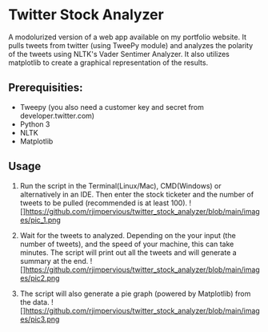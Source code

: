 # Twitter Stock Analyzer
A modolurized version of a web app available on my portfolio website. It pulls tweets from twitter (using TweePy module) and analyzes the polarity of the tweets using NLTK's Vader Sentimer Analyzer. It also utilizes matplotlib to create a graphical representation of the results.

## Prerequisities:
* Tweepy (you also need a customer key and secret from  developer.twitter.com)
* Python 3
* NLTK
* Matplotlib

## Usage

1. Run the script in the Terminal(Linux/Mac), CMD(Windows) or alternatively in an IDE. Then enter the stock ticketer and the number of tweets to be pulled (recommended is at least 100).
![]https://github.com/rjimpervious/twitter_stock_analyzer/blob/main/images/pic_1.png

2. Wait for the tweets to analyzed. Depending on the your input (the number of tweets), and the speed of your machine, this can take minutes. The script will print out all the tweets and will generate a summary at the end.
![]https://github.com/rjimpervious/twitter_stock_analyzer/blob/main/images/pic2.png

3. The script will also generate a pie graph (powered by Matplotlib) from the data.
![]https://github.com/rjimpervious/twitter_stock_analyzer/blob/main/images/pic3.png


